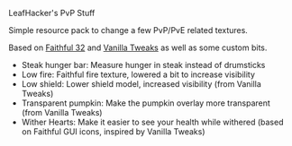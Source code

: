 LeafHacker's PvP Stuff

Simple resource pack to change a few PvP/PvE related textures.

Based on [Faithful 32](https://github.com/XVTEAM/Faithful) and [Vanilla Tweaks](https://xisumavoid.com/vanillatweaks/) as well as some custom bits.

- Steak hunger bar: Measure hunger in steak instead of drumsticks
- Low fire: Faithful fire texture, lowered a bit to increase visibility
- Low shield: Lower shield model, increased visibility (from Vanilla Tweaks)
- Transparent pumpkin: Make the pumpkin overlay more transparent (from Vanilla Tweaks)
- Wither Hearts: Make it easier to see your health while withered (based on Faithful GUI icons, inspired by Vanilla Tweaks)

